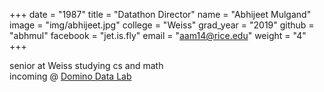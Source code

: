 +++
date = "1987"
title = "Datathon Director"
name = "Abhijeet Mulgand"
image = "img/abhijeet.jpg"
college = "Weiss"
grad_year = "2019"
github = "abhmul"
facebook = "jet.is.fly"
email = "aam14@rice.edu"
weight = "4"
+++

senior at Weiss studying cs and math  
incoming @ [Domino Data Lab](https://www.dominodatalab.com)
